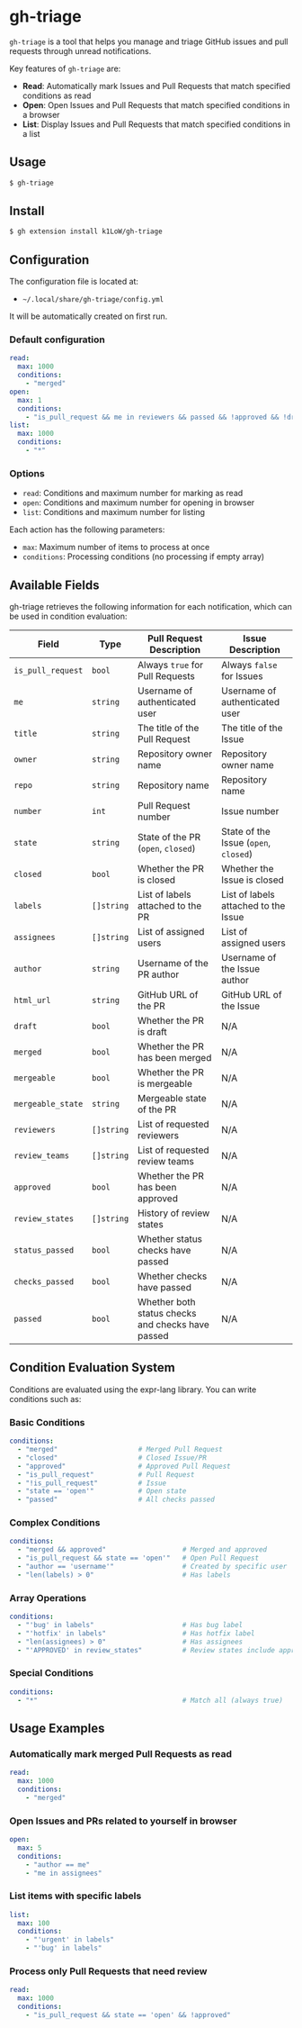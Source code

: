 # gh-triage

`gh-triage` is a tool that helps you manage and triage GitHub issues and pull requests through unread notifications.

Key features of `gh-triage` are:

- **Read**: Automatically mark Issues and Pull Requests that match specified conditions as read
- **Open**: Open Issues and Pull Requests that match specified conditions in a browser
- **List**: Display Issues and Pull Requests that match specified conditions in a list

## Usage

```bash
$ gh-triage
```

## Install

```bash
$ gh extension install k1LoW/gh-triage
```

## Configuration

The configuration file is located at:
- `~/.local/share/gh-triage/config.yml`

It will be automatically created on first run.

### Default configuration

```yaml
read:
  max: 1000
  conditions:
    - "merged"
open:
  max: 1
  conditions:
    - "is_pull_request && me in reviewers && passed && !approved && !draft && !closed && !merged"
list:
  max: 1000
  conditions:
    - "*"
```

### Options

- `read`: Conditions and maximum number for marking as read
- `open`: Conditions and maximum number for opening in browser
- `list`: Conditions and maximum number for listing

Each action has the following parameters:
- `max`: Maximum number of items to process at once
- `conditions`: Processing conditions (no processing if empty array)

## Available Fields

gh-triage retrieves the following information for each notification, which can be used in condition evaluation:

| Field | Type | Pull Request Description | Issue Description |
|-------|------|-------------------------|-------------------|
| `is_pull_request` | `bool` | Always `true` for Pull Requests | Always `false` for Issues |
| `me` | `string` | Username of authenticated user | Username of authenticated user |
| `title` | `string` | The title of the Pull Request | The title of the Issue |
| `owner` | `string` | Repository owner name | Repository owner name |
| `repo` | `string` | Repository name | Repository name |
| `number` | `int` | Pull Request number | Issue number |
| `state` | `string` | State of the PR (`open`, `closed`) | State of the Issue (`open`, `closed`) |
| `closed` | `bool` | Whether the PR is closed | Whether the Issue is closed |
| `labels` | `[]string` | List of labels attached to the PR | List of labels attached to the Issue |
| `assignees` | `[]string` | List of assigned users | List of assigned users |
| `author` | `string` | Username of the PR author | Username of the Issue author |
| `html_url` | `string` | GitHub URL of the PR | GitHub URL of the Issue |
| `draft` | `bool` | Whether the PR is draft | N/A |
| `merged` | `bool` | Whether the PR has been merged | N/A |
| `mergeable` | `bool` | Whether the PR is mergeable | N/A |
| `mergeable_state` | `string` | Mergeable state of the PR | N/A |
| `reviewers` | `[]string` | List of requested reviewers | N/A |
| `review_teams` | `[]string` | List of requested review teams | N/A |
| `approved` | `bool` | Whether the PR has been approved | N/A |
| `review_states` | `[]string` | History of review states | N/A |
| `status_passed` | `bool` | Whether status checks have passed | N/A |
| `checks_passed` | `bool` | Whether checks have passed | N/A |
| `passed` | `bool` | Whether both status checks and checks have passed | N/A |

## Condition Evaluation System

Conditions are evaluated using the expr-lang library. You can write conditions such as:

### Basic Conditions

```yaml
conditions:
  - "merged"                    # Merged Pull Request
  - "closed"                    # Closed Issue/PR
  - "approved"                  # Approved Pull Request
  - "is_pull_request"           # Pull Request
  - "!is_pull_request"          # Issue
  - "state == 'open'"           # Open state
  - "passed"                    # All checks passed
```

### Complex Conditions

```yaml
conditions:
  - "merged && approved"                   # Merged and approved
  - "is_pull_request && state == 'open'"   # Open Pull Request
  - "author == 'username'"                 # Created by specific user
  - "len(labels) > 0"                      # Has labels
```

### Array Operations

```yaml
conditions:
  - "'bug' in labels"                      # Has bug label
  - "'hotfix' in labels"                   # Has hotfix label
  - "len(assignees) > 0"                   # Has assignees
  - "'APPROVED' in review_states"          # Review states include approved
```

### Special Conditions

```yaml
conditions:
  - "*"                                    # Match all (always true)
```

## Usage Examples

### Automatically mark merged Pull Requests as read

```yaml
read:
  max: 1000
  conditions:
    - "merged"
```

### Open Issues and PRs related to yourself in browser

```yaml
open:
  max: 5
  conditions:
    - "author == me"
    - "me in assignees"
```

### List items with specific labels

```yaml
list:
  max: 100
  conditions:
    - "'urgent' in labels"
    - "'bug' in labels"
```

### Process only Pull Requests that need review

```yaml
read:
  max: 1000
  conditions:
    - "is_pull_request && state == 'open' && !approved"
```
